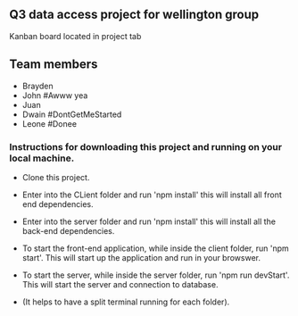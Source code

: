 ## Q3 data access project for wellington group
Kanban board located in project tab
## Team members
- Brayden
- John #Awww yea
- Juan
- Dwain #DontGetMeStarted
- Leone #Donee

### Instructions for downloading this project and running on your local machine.
- Clone this project.
- Enter into the CLient folder and run 'npm install' this will install all front end dependencies.
- Enter into the server folder and run 'npm install' this will install all the back-end dependencies.

- To start the front-end application, while inside the client folder, run 'npm start'. This will start up the application and run in your browswer.

- To start the server, while inside the server folder, run 'npm run devStart'. This will start the server and connection to database.

- (It helps to have a split terminal running for each folder).
